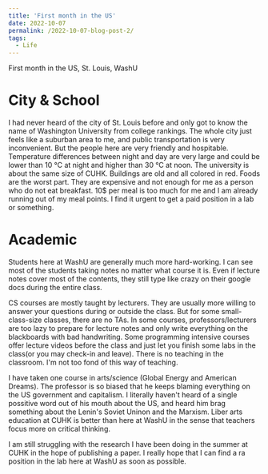 ```yaml
---
title: 'First month in the US'
date: 2022-10-07
permalink: /2022-10-07-blog-post-2/
tags:
  - Life
---
```


First month in the US, St. Louis, WashU

City & School
====

I had never heard of the city of St. Louis before and only got to know the name of Washington University from college rankings. The whole city just feels like a suburban area to me, and public transportation is very inconvenient. But the people here are very friendly and hospitable. Temperature differences between night and day are very large and could be lower than 10 °C at night and higher than 30 °C at noon. The university is about the same size of CUHK. Buildings are old and all colored in red. Foods are the worst part. They are expensive and not enough for me as a person who do not eat breakfast. 10$ per meal is too much for me and I am already running out of my meal points. I find it urgent to get a paid position in a lab or something.

Academic
====

Students here at WashU are generally much more hard-working. I can see most of the students taking notes no matter what course it is. Even if lecture notes cover most of the contents, they still type like crazy on their google docs during the entire class.

CS courses are mostly taught by lecturers. They are usually more willing to answer your questions during or outside the class. But for some small-class-size classes, there are no TAs. In some courses, professors/lecturers are too lazy to prepare for lecture notes and only write everything on the blackboards with bad handwriting. 
Some programming intensive courses offer lecture videos before the class and just let you finish some labs in the class(or you may check-in and leave). There is no teaching in the classroom. I'm not too fond of this way of teaching. 

I have taken one course in arts/science (Global Energy and American Dreams). The professor is so biased that he keeps blaming everything on the US government and capitalism. I literally haven't heard of a single possitive word out of his mouth about the US, and heard him brag something about the Lenin's Soviet Uninon and the Marxism. Liber arts education at CUHK is better than here at WashU in the sense that teachers focus more on critical thinking.

I am still struggling with the research I have been doing in the summer at CUHK in the hope of publishing a paper. I really hope that I can find a ra position in the lab here at WashU as soon as possible.
